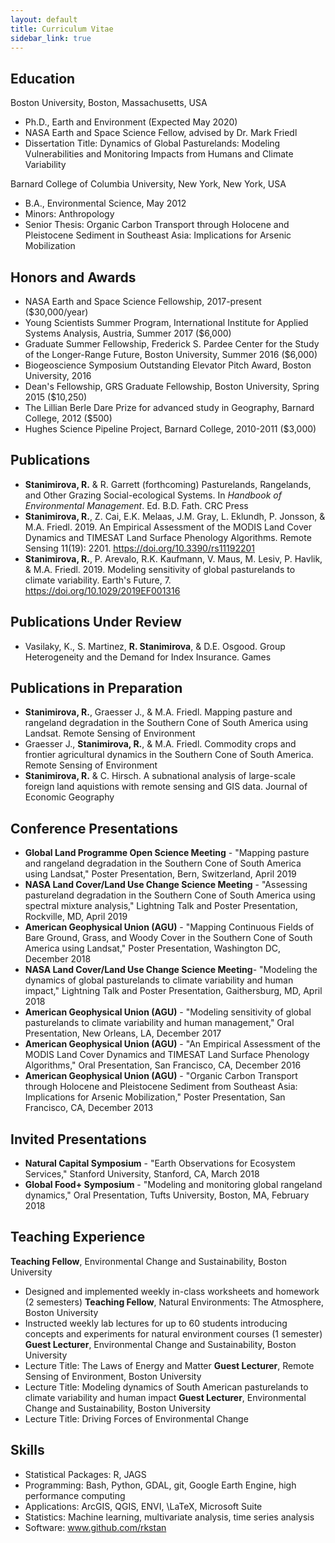 ```yaml
---
layout: default
title: Curriculum Vitae
sidebar_link: true
---
```


## Education
Boston University, Boston, Massachusetts, USA
* Ph.D., Earth and Environment (Expected May 2020)
* NASA Earth and Space Science Fellow, advised by Dr. Mark Friedl
* Dissertation Title: Dynamics of Global Pasturelands: Modeling Vulnerabilities and Monitoring Impacts from Humans and Climate Variability<br>

Barnard College of Columbia University, New York, New York, USA
* B.A., Environmental Science,  May 2012
* Minors: Anthropology
* Senior Thesis: Organic Carbon Transport through Holocene and Pleistocene  Sediment in Southeast Asia: Implications for Arsenic Mobilization<br>

## Honors and Awards
* NASA Earth and Space Science Fellowship, 2017-present (\$30,000/year)
* Young Scientists Summer Program, International Institute for Applied Systems Analysis, Austria, Summer 2017 (\$6,000)
* Graduate Summer Fellowship, Frederick S. Pardee Center for the Study of the Longer-Range Future, Boston University, Summer 2016 (\$6,000)
* Biogeoscience Symposium Outstanding Elevator Pitch Award, Boston University, 2016
* Dean's Fellowship, GRS Graduate Fellowship, Boston University, Spring 2015 (\$10,250)
* The Lillian Berle Dare Prize for advanced study in Geography, Barnard College, 2012 (\$500)
* Hughes Science Pipeline Project, Barnard College, 2010-2011 (\$3,000)<br>

## Publications
* **Stanimirova, R.** & R. Garrett (forthcoming) Pasturelands, Rangelands, and Other Grazing Social-ecological Systems. In *Handbook of Environmental Management*. Ed. B.D. Fath. CRC Press
* **Stanimirova, R.**, Z. Cai, E.K. Melaas, J.M. Gray, L. Eklundh, P. Jonsson, & M.A. Friedl. 2019. An Empirical Assessment of the MODIS Land Cover Dynamics and TIMESAT Land Surface Phenology Algorithms. Remote Sensing 11(19): 2201. https://doi.org/10.3390/rs11192201
* **Stanimirova, R.**, P. Arevalo, R.K. Kaufmann, V. Maus, M. Lesiv, P. Havlik, & M.A. Friedl. 2019. Modeling sensitivity of global pasturelands to climate variability. Earth's Future, 7. https://doi.org/10.1029/2019EF001316 

## Publications Under Review
* Vasilaky, K., S. Martinez, **R. Stanimirova**, & D.E. Osgood. Group Heterogeneity and the Demand for Index Insurance. Games

## Publications in Preparation
* **Stanimirova, R.**, Graesser J., & M.A. Friedl. Mapping pasture and rangeland degradation in the Southern Cone of South America using Landsat. Remote Sensing of Environment
* Graesser J., **Stanimirova, R.**, & M.A. Friedl. Commodity crops and frontier agricultural dynamics in the Southern Cone of South America. Remote Sensing of Environment
* **Stanimirova, R.** & C. Hirsch. A subnational analysis of large-scale foreign land aquistions with remote sensing and GIS data. Journal of Economic Geography 

## Conference Presentations
* **Global Land Programme Open Science Meeting** - "Mapping pasture and rangeland degradation in the Southern Cone of South America using Landsat," Poster Presentation, Bern, Switzerland, April 2019
* **NASA Land Cover/Land Use Change Science Meeting** - "Assessing pastureland degradation in the Southern Cone of South America using spectral mixture analysis," Lightning Talk and Poster Presentation, Rockville, MD, April 2019
* **American Geophysical Union (AGU)** - "Mapping Continuous Fields of Bare Ground, Grass, and Woody Cover in the Southern Cone of South America using Landsat," Poster Presentation, Washington DC, December 2018
* **NASA Land Cover/Land Use Change Science Meeting**- "Modeling the dynamics of global pasturelands to climate variability and human impact," Lightning Talk and Poster Presentation, Gaithersburg, MD, April 2018
* **American Geophysical Union (AGU)** - "Modeling sensitivity of global pasturelands to climate variability and human management," Oral Presentation, New Orleans, LA, December 2017
* **American Geophysical Union (AGU)** - "An Empirical Assessment of the MODIS Land Cover Dynamics and TIMESAT Land Surface Phenology Algorithms," Oral Presentation, San Francisco, CA, December 2016
* **American Geophysical Union (AGU)** - "Organic Carbon Transport through Holocene and Pleistocene Sediment from Southeast Asia: Implications for Arsenic Mobilization," Poster Presentation, San Francisco, CA, December 2013

## Invited Presentations
* **Natural Capital Symposium** - "Earth Observations for Ecosystem Services," Stanford University, Stanford, CA, March 2018
* **Global Food+ Symposium** - "Modeling and monitoring global rangeland dynamics," Oral Presentation, Tufts University, Boston, MA, February 2018

## Teaching Experience
**Teaching Fellow**, Environmental Change and Sustainability, Boston University 
* Designed and implemented weekly in-class worksheets and homework (2 semesters)
**Teaching Fellow**, Natural Environments: The Atmosphere, Boston University 
* Instructed weekly lab lectures for up to 60 students introducing concepts and experiments for natural environment courses (1 semester)
**Guest Lecturer**, Environmental Change and Sustainability, Boston University 
* Lecture Title: The Laws of Energy and Matter
**Guest Lecturer**, Remote Sensing of Environment, Boston University
* Lecture Title: Modeling dynamics of South American pasturelands to climate variability and human impact
**Guest Lecturer**, Environmental Change and Sustainability, Boston University 
* Lecture Title: Driving Forces of Environmental Change

## Skills 
* Statistical Packages:  R, JAGS
* Programming: Bash, Python, GDAL, git, Google Earth Engine, high performance computing
* Applications: ArcGIS, QGIS, ENVI, \LaTeX, Microsoft Suite
* Statistics: Machine learning, multivariate analysis, time series analysis
* Software: www.github.com/rkstan 
